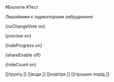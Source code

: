 #Біологія #Тест

*Лишайники є індикаторами забруднення*

{noChangeVote on}

{preview on}

{hideProgress on}

{shareEnable off}

{hideCount on}

[[ґрунту.]]
[[води.]]
[[повітря.]]
[[гірських порід.]]
